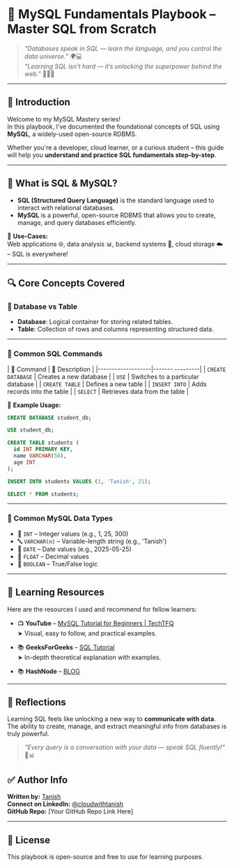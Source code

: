 
# 🚀 MySQL Fundamentals Playbook – Master SQL from Scratch

> *"Databases speak in SQL — learn the language, and you control the data universe."* 🌍💻  
> *"Learning SQL isn’t hard — it’s unlocking the superpower behind the web."* 🦸‍♂️🔐

---

## 📘 Introduction

Welcome to my MySQL Mastery series!  
In this playbook, I’ve documented the foundational concepts of SQL using **MySQL**, a widely-used open-source RDBMS.

Whether you're a developer, cloud learner, or a curious student – this guide will help you **understand and practice SQL fundamentals step-by-step**.

---

## 🧠 What is SQL & MySQL?

- **SQL (Structured Query Language)** is the standard language used to interact with relational databases.
- **MySQL** is a powerful, open-source RDBMS that allows you to create, manage, and query databases efficiently.

📌 **Use-Cases:**  
Web applications 🌐, data analysis 📊, backend systems 🔧, cloud storage ☁️ – SQL is everywhere!

---

## 🔍 Core Concepts Covered

### 🔹 Database vs Table

- **Database**: Logical container for storing related tables.  
- **Table**: Collection of rows and columns representing structured data.

---

### 🔹 Common SQL Commands

| 🧾 Command        |         📌 Description |
|-------------------|-------         ---------|
| `CREATE DATABASE` | Creates a new database  |
| `USE` | Switches to a particular database   |
| `CREATE TABLE` | Defines a new table        |
| `INSERT INTO` | Adds records into the table |
| `SELECT` | Retrieves data from the table    |

📌 **Example Usage:**

```sql
CREATE DATABASE student_db;
```

```sql
USE student_db;
```

```sql
CREATE TABLE students (
  id INT PRIMARY KEY,
  name VARCHAR(50),
  age INT
);
```

```sql
INSERT INTO students VALUES (1, 'Tanish', 21);
```

```sql
SELECT * FROM students;
```

---

### 🔹 Common MySQL Data Types

- 🔢 `INT` – Integer values (e.g., 1, 25, 300)
- 🔤 `VARCHAR(n)` – Variable-length string (e.g., 'Tanish')
- 📅 `DATE` – Date values (e.g., 2025-05-25)
- 💯 `FLOAT` – Decimal values
- 🔘 `BOOLEAN` – True/False logic

---

## 🎥 Learning Resources

Here are the resources I used and recommend for fellow learners:

- 📺 **YouTube** – [MySQL Tutorial for Beginners | TechTFQ](https://youtu.be/hlGoQC332VM?si=jNyaCvZqpc1UJrZQ)  
  ➤ Visual, easy to follow, and practical examples.

- 📚 **GeeksForGeeks** – [SQL Tutorial](https://www.geeksforgeeks.org/sql-tutorial/)  
  ➤ In-depth theoretical explanation with examples.

- 📚 **HashNode** – [BLOG](https://sqltani.hashnode.dev/getting-started-with-mysql-mastering-sql-fundamentals)  
---

## 💬 Reflections

Learning SQL feels like unlocking a new way to **communicate with data**.  
The ability to create, manage, and extract meaningful info from databases is truly powerful.

> *"Every query is a conversation with your data — speak SQL fluently!"* 🧠📊

## ✅ Author Info

**Written by:** [Tanish](https://cloudwith-tanish.hashnode.dev)  
**Connect on LinkedIn:** [@cloudwithtanish](https://www.linkedin.com/in/tanish)  
**GitHub Repo:** [Your GitHub Repo Link Here]

---

## 📌 License

This playbook is open-source and free to use for learning purposes.
